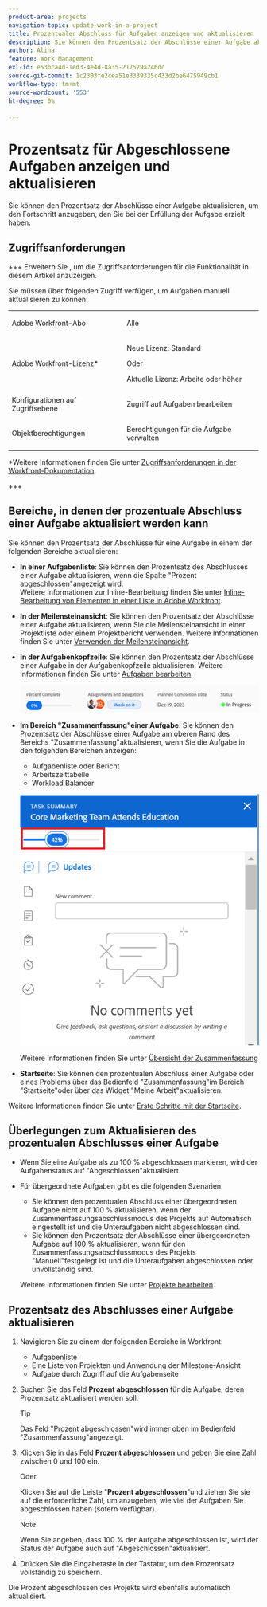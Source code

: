 ```yaml
---
product-area: projects
navigation-topic: update-work-in-a-project
title: Prozentualer Abschluss für Aufgaben anzeigen und aktualisieren
description: Sie können den Prozentsatz der Abschlüsse einer Aufgabe aktualisieren, um den Fortschritt anzugeben, den Sie bei der Erfüllung der Aufgabe erzielt haben.
author: Alina
feature: Work Management
exl-id: e53bca4d-1ed3-4e4d-8a35-217529a246dc
source-git-commit: 1c2303fe2cea51e3339335c433d2be6475949cb1
workflow-type: tm+mt
source-wordcount: '553'
ht-degree: 0%

---
```


# Prozentsatz für Abgeschlossene Aufgaben anzeigen und aktualisieren

<!--Audited:01/2024-->

Sie können den Prozentsatz der Abschlüsse einer Aufgabe aktualisieren, um den Fortschritt anzugeben, den Sie bei der Erfüllung der Aufgabe erzielt haben.

## Zugriffsanforderungen

+++ Erweitern Sie , um die Zugriffsanforderungen für die Funktionalität in diesem Artikel anzuzeigen.

Sie müssen über folgenden Zugriff verfügen, um Aufgaben manuell aktualisieren zu können:

<table style="table-layout:auto"> 
 <col> 
 <col> 
 <tbody> 
  <tr> 
   <td role="rowheader">Adobe Workfront-Abo</td> 
   <td> <p>Alle</p> </td> 
  </tr> 
  <tr> 
   <td role="rowheader">Adobe Workfront-Lizenz*</td> 
   <td> <p>Neue Lizenz: Standard</p> 
   Oder
   <p>Aktuelle Lizenz: Arbeite oder höher</p>
   </td> 
  </tr> 
  <tr> 
   <td role="rowheader">Konfigurationen auf Zugriffsebene</td> 
   <td> <p>Zugriff auf Aufgaben bearbeiten</p> </td> 
  </tr> 
  <tr> 
   <td role="rowheader">Objektberechtigungen</td> 
   <td> <p>Berechtigungen für die Aufgabe verwalten</p>  </td> 
  </tr> 
 </tbody> 
</table>

*Weitere Informationen finden Sie unter [Zugriffsanforderungen in der Workfront-Dokumentation](/help/quicksilver/administration-and-setup/add-users/access-levels-and-object-permissions/access-level-requirements-in-documentation.md).

+++

## Bereiche, in denen der prozentuale Abschluss einer Aufgabe aktualisiert werden kann

Sie können den Prozentsatz der Abschlüsse für eine Aufgabe in einem der folgenden Bereiche aktualisieren:

* **In einer Aufgabenliste**: Sie können den Prozentsatz des Abschlusses einer Aufgabe aktualisieren, wenn die Spalte &quot;Prozent abgeschlossen&quot;angezeigt wird.\
  Weitere Informationen zur Inline-Bearbeitung finden Sie unter [Inline-Bearbeitung von Elementen in einer Liste in Adobe Workfront](../../../workfront-basics/navigate-workfront/use-lists/inline-edit-objects.md).

* **In der Meilensteinansicht**: Sie können den Prozentsatz der Abschlüsse einer Aufgabe aktualisieren, wenn Sie die Meilensteinansicht in einer Projektliste oder einem Projektbericht verwenden. Weitere Informationen finden Sie unter [Verwenden der Meilensteinansicht](../../../reports-and-dashboards/reports/reporting-elements/use-milestone-view.md).

<!--only in legacy commenting: 
* **As you update the task**:  You can update the percent complete option of a task when adding an update to the task.

  >[!IMPORTANT]
  >
  >This option displays only after you enable the Show Percent Complete option.  
  >To enable the percent complete update bar for tasks, do the following:   
  >
  >1. Go to the **Main** menu>your name>**More** icon next to your name >**Edit** > select **Show percent complete on update status**.   
  >![](assets/show-percent-complete-toggle-in-user-profile-350x243.png)  >-->

* **In der Aufgabenkopfzeile**: Sie können den Prozentsatz der Abschlüsse einer Aufgabe in der Aufgabenkopfzeile aktualisieren. Weitere Informationen finden Sie unter [Aufgaben bearbeiten](../../tasks/manage-tasks/edit-tasks.md).

  ![](assets/nwe-updatetaskpercentinheader-350x54.png)

* **Im Bereich &quot;Zusammenfassung&quot;einer Aufgabe**: Sie können den Prozentsatz der Abschlüsse einer Aufgabe am oberen Rand des Bereichs &quot;Zusammenfassung&quot;aktualisieren, wenn Sie die Aufgabe in den folgenden Bereichen anzeigen:

   * Aufgabenliste oder Bericht
   * Arbeitszeittabelle
   * Workload Balancer

  ![](assets/update-percent-complete-in-task-summary-highlighted.png)

  Weitere Informationen finden Sie unter [Übersicht der Zusammenfassung](/help/quicksilver/workfront-basics/the-new-workfront-experience/summary-overview.md)

* **Startseite**: Sie können den prozentualen Abschluss einer Aufgabe oder eines Problems über das Bedienfeld &quot;Zusammenfassung&quot;im Bereich &quot;Startseite&quot;oder über das Widget &quot;Meine Arbeit&quot;aktualisieren.

Weitere Informationen finden Sie unter [Erste Schritte mit der Startseite](/help/quicksilver/workfront-basics/using-home/using-the-home-area/get-started-with-home.md).

## Überlegungen zum Aktualisieren des prozentualen Abschlusses einer Aufgabe

* Wenn Sie eine Aufgabe als zu 100 % abgeschlossen markieren, wird der Aufgabenstatus auf &quot;Abgeschlossen&quot;aktualisiert.
* Für übergeordnete Aufgaben gibt es die folgenden Szenarien:
   * Sie können den prozentualen Abschluss einer übergeordneten Aufgabe nicht auf 100 % aktualisieren, wenn der Zusammenfassungsabschlussmodus des Projekts auf Automatisch eingestellt ist und die Unteraufgaben nicht abgeschlossen sind.
   * Sie können den Prozentsatz der Abschlüsse einer übergeordneten Aufgabe auf 100 % aktualisieren, wenn für den Zusammenfassungsabschlussmodus des Projekts &quot;Manuell&quot;festgelegt ist und die Unteraufgaben abgeschlossen oder unvollständig sind.

  Weitere Informationen finden Sie unter [Projekte bearbeiten](../manage-projects/edit-projects.md).

## Prozentsatz des Abschlusses einer Aufgabe aktualisieren

1. Navigieren Sie zu einem der folgenden Bereiche in Workfront:

   * Aufgabenliste
   * Eine Liste von Projekten und Anwendung der Milestone-Ansicht
   * Aufgabe durch Zugriff auf die Aufgabenseite
1. Suchen Sie das Feld **Prozent abgeschlossen** für die Aufgabe, deren Prozentsatz aktualisiert werden soll.

   >[!TIP]
   >
   >  Das Feld &quot;Prozent abgeschlossen&quot;wird immer oben im Bedienfeld &quot;Zusammenfassung&quot;angezeigt.


1. Klicken Sie in das Feld **Prozent abgeschlossen** und geben Sie eine Zahl zwischen 0 und 100 ein.

   Oder

   Klicken Sie auf die Leiste &quot;**Prozent abgeschlossen**&quot;und ziehen Sie sie auf die erforderliche Zahl, um anzugeben, wie viel der Aufgaben Sie abgeschlossen haben (sofern verfügbar).

   >[!NOTE]
   >
   >Wenn Sie angeben, dass 100 % der Aufgabe abgeschlossen ist, wird der Status der Aufgabe auch auf &quot;Abgeschlossen&quot;aktualisiert.


1. Drücken Sie die Eingabetaste in der Tastatur, um den Prozentsatz vollständig zu speichern.

Die Prozent abgeschlossen des Projekts wird ebenfalls automatisch aktualisiert.

